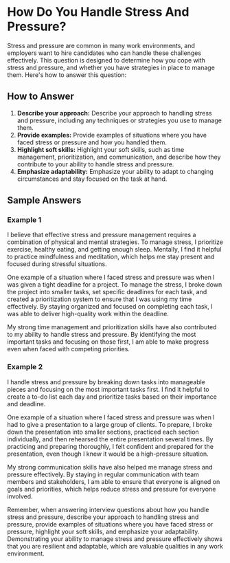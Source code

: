 How Do You Handle Stress And Pressure?
===========================================================

Stress and pressure are common in many work environments, and employers want to hire candidates who can handle these challenges effectively. This question is designed to determine how you cope with stress and pressure, and whether you have strategies in place to manage them. Here's how to answer this question:

How to Answer
-------------

1. **Describe your approach:** Describe your approach to handling stress and pressure, including any techniques or strategies you use to manage them.
2. **Provide examples:** Provide examples of situations where you have faced stress or pressure and how you handled them.
3. **Highlight soft skills:** Highlight your soft skills, such as time management, prioritization, and communication, and describe how they contribute to your ability to handle stress and pressure.
4. **Emphasize adaptability:** Emphasize your ability to adapt to changing circumstances and stay focused on the task at hand.

Sample Answers
--------------

### Example 1

I believe that effective stress and pressure management requires a combination of physical and mental strategies. To manage stress, I prioritize exercise, healthy eating, and getting enough sleep. Mentally, I find it helpful to practice mindfulness and meditation, which helps me stay present and focused during stressful situations.

One example of a situation where I faced stress and pressure was when I was given a tight deadline for a project. To manage the stress, I broke down the project into smaller tasks, set specific deadlines for each task, and created a prioritization system to ensure that I was using my time effectively. By staying organized and focused on completing each task, I was able to deliver high-quality work within the deadline.

My strong time management and prioritization skills have also contributed to my ability to handle stress and pressure. By identifying the most important tasks and focusing on those first, I am able to make progress even when faced with competing priorities.

### Example 2

I handle stress and pressure by breaking down tasks into manageable pieces and focusing on the most important tasks first. I find it helpful to create a to-do list each day and prioritize tasks based on their importance and deadline.

One example of a situation where I faced stress and pressure was when I had to give a presentation to a large group of clients. To prepare, I broke down the presentation into smaller sections, practiced each section individually, and then rehearsed the entire presentation several times. By practicing and preparing thoroughly, I felt confident and prepared for the presentation, even though I knew it would be a high-pressure situation.

My strong communication skills have also helped me manage stress and pressure effectively. By staying in regular communication with team members and stakeholders, I am able to ensure that everyone is aligned on goals and priorities, which helps reduce stress and pressure for everyone involved.

Remember, when answering interview questions about how you handle stress and pressure, describe your approach to handling stress and pressure, provide examples of situations where you have faced stress or pressure, highlight your soft skills, and emphasize your adaptability. Demonstrating your ability to manage stress and pressure effectively shows that you are resilient and adaptable, which are valuable qualities in any work environment.
